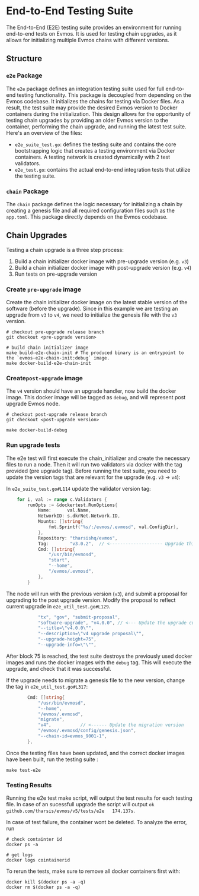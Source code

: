 # End-to-End Testing Suite

The End-to-End (E2E) testing suite provides an environment for running end-to-end tests on Evmos. It is used for testing chain upgrades, as it allows for initializing multiple Evmos chains with different versions.

## Structure

### `e2e` Package

The `e2e` package defines an integration testing suite used for full end-to-end testing functionality. This package is decoupled from depending on the Evmos codebase. It initializes the chains for testing via Docker files. As a result, the test suite may provide the desired Evmos version to Docker containers during the initialization. This design allows for the opportunity of testing chain upgrades by providing an older Evmos version to the container, performing the chain upgrade, and running the latest test suite. Here's an overview of the files:

* `e2e_suite_test.go`: defines the testing suite and contains the core bootstrapping logic that creates a testing environment via Docker containers. A testing network is created dynamically with 2 test validators.
* `e2e_test.go`: contains the actual end-to-end integration tests that utilize the testing suite.

### `chain` Package

The `chain` package defines the logic necessary for initializing a chain by creating a genesis file and all required configuration files such as the `app.toml`. This package directly depends on the Evmos codebase.

## Chain Upgrades

Testing a chain upgrade is a three step process:

1. Build a chain initializer docker image with pre-upgrade version (e.g. `v3`)
2. Build a chain initializer docker image with post-upgrade version (e.g. `v4`)
3. Run tests on pre-upgrade version

### Create `pre-upgrade` image

Create the chain initializer docker image on the latest stable version of the software (before the upgrade). Since in this example we are testing an upgrade from `v3` to `v4`, we need to initialize the genesis file with the `v3` version.

```shell
# checkout pre-upgrade release branch
git checkout <pre-upgrade version>

# build chain initializer image
make build-e2e-chain-init # The produced binary is an entrypoint to the `evmos-e2e-chain-init:debug` image.
make docker-build-e2e-chain-init
```

### Create`post-upgrade` image

The `v4` version should have an upgrade handler, now build the docker image. This docker image will be tagged as `debug`,
and will represent post upgrade Evmos node.

```shell
# checkout post-upgrade release branch
git checkout <post-upgrade version>

make docker-build-debug
```

### Run upgrade tests

The e2e test will first execute the chain_initializer and create the necessary files to run a node. Then it will run two validators via docker with the tag provided (pre upgrade tag). Before running the test suite, you need to update the version tags that are relevant for the upgrade (e.g. `v3` -> `v4`):

In `e2e_suite_test.go#L114` update the validator version tag:

```go
	for i, val := range c.Validators {
		runOpts := &dockertest.RunOptions{
			Name:      val.Name,
			NetworkID: s.dkrNet.Network.ID,
			Mounts: []string{
				fmt.Sprintf("%s/:/evmos/.evmosd", val.ConfigDir),
			},
			Repository: "tharsishq/evmos",
			Tag:        "v3.0.2",  // <-------------------- Upgrade this tag to reflect pre upgrade version
			Cmd: []string{
				"/usr/bin/evmosd",
				"start",
				"--home",
				"/evmos/.evmosd",
			},
		}
```

The node will run with the previous version (`v3`), and submit a proposal for upgrading to the post upgrade version. Modify the proposal to reflect current upgrade in `e2e_util_test.go#L129`.

```go
			"tx", "gov", "submit-proposal",
			"software-upgrade", "v4.0.0", // <--- Update the upgrade currently in testing
			"--title=\"v4.0.0\"",
			"--description=\"v4 upgrade proposal\"",
			"--upgrade-height=75",
			"--upgrade-info=\"\"",
```
After block 75 is reached, the test suite destroys the previously used docker images and runs the docker images with the `debug` tag. This will execute the upgrade, and check that it was successful.

If the upgrade needs to migrate a genesis file to the new version, change the tag in `e2e_util_test.go#L317`:

```go
		Cmd: []string{
			"/usr/bin/evmosd",
			"--home",
			"/evmos/.evmosd",
			"migrate",
			"v4",           // <------ Update the migration version
			"/evmos/.evmosd/config/genesis.json",
			"--chain-id=evmos_9001-1",
		},
```

Once the testing files have been updated, and the correct docker images have been built, run the testing suite :

```shell
make test-e2e
```


### Testing Results

Running the e2e test make script, will output the test results for each testing file. In case of an sucessfull upgrade the script will output `ok  	github.com/tharsis/evmos/v5/tests/e2e	174.137s`.

In case of test failure, the container wont be deleted. To analyze the error, run

```shell
# check containter id
docker ps -a

# get logs
docker logs cointainerid
```

To rerun the tests, make sure to remove all docker containers first with:

```
docker kill $(docker ps -a -q)
docker rm $(docker ps -a -q)
```